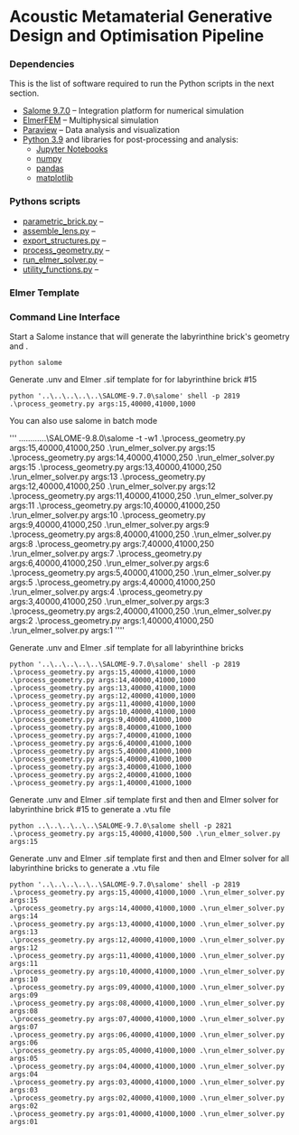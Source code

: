 # Acoustic Metamaterial Generative Design and Optimisation Pipeline



### Dependencies 

This is the list of software required to run the Python scripts in the next section. 

* [Salome 9.7.0](https://salome-platform.org/) – Integration platform for numerical simulation
* [ElmerFEM](http://www.csc.fi/elmer) – Multiphysical simulation
* [Paraview](https://www.paraview.org/) – Data analysis and visualization 
* [Python 3.9](https://www.python.org/) and libraries for post-processing and analysis:
  * [Jupyter Notebooks](https://www.python.org/)
  * [numpy](https://www.python.org/)
  * [pandas](https://www.python.org/)
  * [matplotlib](https://www.python.org/)


### Pythons scripts

* [parametric_brick.py](https://github.com/frantic0/ammgdop/blob/main/parametric_brick.py) –
* [assemble_lens.py](https://github.com/frantic0/ammgdop/blob/main/assemble_lens.py) –
* [export_structures.py](https://github.com/frantic0/ammgdop/blob/main/export_structures.py) – 
* [process_geometry.py](https://github.com/frantic0/ammgdop/blob/main/process_geometry.py) –
* [run_elmer_solver.py](https://github.com/frantic0/ammgdop/blob/main/run_elmer_solver.py) – 
* [utility_functions.py](https://github.com/frantic0/ammgdop/blob/main/utility_functions.py) –

### Elmer Template


### Command Line Interface

Start a Salome instance that will generate the labyrinthine brick's geometry and . 

```
python salome
```

Generate .unv and Elmer .sif template for for labyrinthine brick #15 

```
python '..\..\..\..\..\SALOME-9.7.0\salome' shell -p 2819 .\process_geometry.py args:15,40000,41000,1000 
```

You can also use salome in batch mode

'''
..\..\..\..\..\..\SALOME-9.8.0\salome -t -w1 .\process_geometry.py args:15,40000,41000,250 .\run_elmer_solver.py args:15 .\process_geometry.py args:14,40000,41000,250 .\run_elmer_solver.py args:15 .\process_geometry.py args:13,40000,41000,250 .\run_elmer_solver.py args:13 .\process_geometry.py args:12,40000,41000,250 .\run_elmer_solver.py args:12 .\process_geometry.py args:11,40000,41000,250 .\run_elmer_solver.py args:11 .\process_geometry.py args:10,40000,41000,250 .\run_elmer_solver.py args:10 .\process_geometry.py args:9,40000,41000,250 .\run_elmer_solver.py args:9 .\process_geometry.py args:8,40000,41000,250 .\run_elmer_solver.py args:8 .\process_geometry.py args:7,40000,41000,250 .\run_elmer_solver.py args:7 .\process_geometry.py args:6,40000,41000,250 .\run_elmer_solver.py args:6 .\process_geometry.py args:5,40000,41000,250 .\run_elmer_solver.py args:5 .\process_geometry.py args:4,40000,41000,250 .\run_elmer_solver.py args:4 .\process_geometry.py args:3,40000,41000,250 .\run_elmer_solver.py args:3 .\process_geometry.py args:2,40000,41000,250 .\run_elmer_solver.py args:2 .\process_geometry.py args:1,40000,41000,250 .\run_elmer_solver.py args:1
''''


Generate .unv and Elmer .sif template for all labyrinthine bricks

```
python '..\..\..\..\..\SALOME-9.7.0\salome' shell -p 2819 
.\process_geometry.py args:15,40000,41000,1000 
.\process_geometry.py args:14,40000,41000,1000 
.\process_geometry.py args:13,40000,41000,1000 
.\process_geometry.py args:12,40000,41000,1000 
.\process_geometry.py args:11,40000,41000,1000 
.\process_geometry.py args:10,40000,41000,1000 
.\process_geometry.py args:9,40000,41000,1000 
.\process_geometry.py args:8,40000,41000,1000 
.\process_geometry.py args:7,40000,41000,1000 
.\process_geometry.py args:6,40000,41000,1000 
.\process_geometry.py args:5,40000,41000,1000 
.\process_geometry.py args:4,40000,41000,1000 
.\process_geometry.py args:3,40000,41000,1000 
.\process_geometry.py args:2,40000,41000,1000 
.\process_geometry.py args:1,40000,41000,1000
```


Generate .unv and Elmer .sif template first and then and Elmer solver for labyrinthine brick #15 to generate a .vtu file  

```
python ..\..\..\..\..\SALOME-9.7.0\salome shell -p 2821 .\process_geometry.py args:15,40000,41000,500 .\run_elmer_solver.py args:15
```


Generate .unv and Elmer .sif template first and then and Elmer solver for all labyrinthine bricks to generate a .vtu file

```
python '..\..\..\..\..\SALOME-9.7.0\salome' shell -p 2819 
.\process_geometry.py args:15,40000,41000,1000 .\run_elmer_solver.py args:15 
.\process_geometry.py args:14,40000,41000,1000 .\run_elmer_solver.py args:14 
.\process_geometry.py args:13,40000,41000,1000 .\run_elmer_solver.py args:13 
.\process_geometry.py args:12,40000,41000,1000 .\run_elmer_solver.py args:12 
.\process_geometry.py args:11,40000,41000,1000 .\run_elmer_solver.py args:11 
.\process_geometry.py args:10,40000,41000,1000 .\run_elmer_solver.py args:10 
.\process_geometry.py args:09,40000,41000,1000 .\run_elmer_solver.py args:09 
.\process_geometry.py args:08,40000,41000,1000 .\run_elmer_solver.py args:08 
.\process_geometry.py args:07,40000,41000,1000 .\run_elmer_solver.py args:07 
.\process_geometry.py args:06,40000,41000,1000 .\run_elmer_solver.py args:06 
.\process_geometry.py args:05,40000,41000,1000 .\run_elmer_solver.py args:05 
.\process_geometry.py args:04,40000,41000,1000 .\run_elmer_solver.py args:04 
.\process_geometry.py args:03,40000,41000,1000 .\run_elmer_solver.py args:03 
.\process_geometry.py args:02,40000,41000,1000 .\run_elmer_solver.py args:02 
.\process_geometry.py args:01,40000,41000,1000 .\run_elmer_solver.py args:01
```
